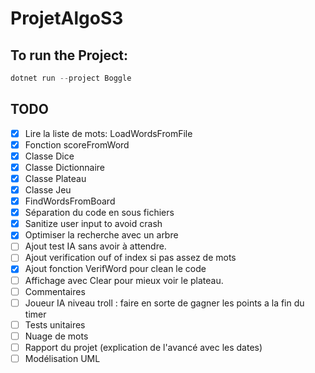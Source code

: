 # ProjetAlgoS3

## To run the Project:
```ps1
dotnet run --project Boggle
```

## TODO

- [x] Lire la liste de mots: LoadWordsFromFile
- [x] Fonction scoreFromWord
- [x] Classe Dice
- [x] Classe Dictionnaire
- [x] Classe Plateau
- [x] Classe Jeu
- [x] FindWordsFromBoard
- [x] Séparation du code en sous fichiers
- [x] Sanitize user input to avoid crash
- [x] Optimiser la recherche avec un arbre
- [ ] Ajout test IA sans avoir à attendre.
- [ ] Ajout verification ouf of index si pas assez de mots
- [x] Ajout fonction VerifWord pour clean le code
- [ ] Affichage avec Clear pour mieux voir le plateau.
- [ ] Commentaires
- [ ] Joueur IA niveau troll : faire en sorte de gagner les points a la fin du timer
- [ ] Tests unitaires
- [ ] Nuage de mots
- [ ] Rapport du projet (explication de l'avancé avec les dates)
- [ ] Modélisation UML
